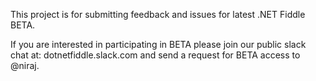 This project is for submitting feedback and issues for latest .NET Fiddle BETA.


If you are interested in participating in BETA please join our public slack chat at: dotnetfiddle.slack.com and send a request for BETA access to @niraj.
